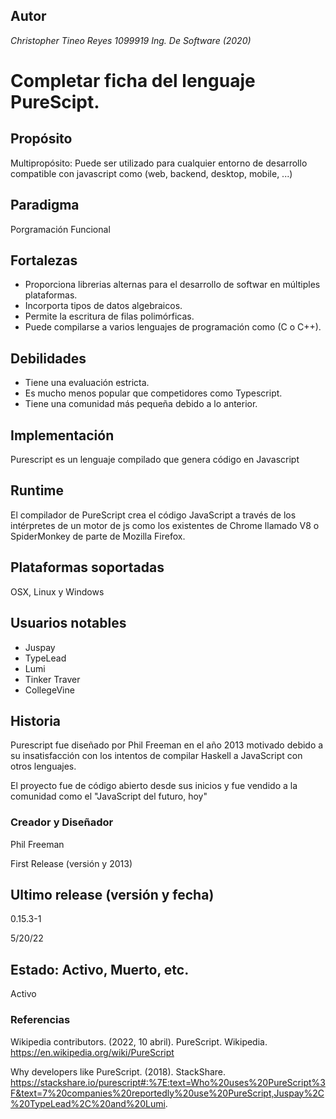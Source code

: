 ## Autor
*Christopher Tineo Reyes 1099919 Ing. De Software (2020)*

# Completar ficha del lenguaje PureScipt.

## Propósito

Multipropósito: Puede ser utilizado para cualquier entorno de desarrollo compatible con javascript como (web, backend, desktop, mobile, ...)

## Paradigma

Porgramación Funcional

## Fortalezas

- Proporciona librerias alternas para el desarrollo de softwar en múltiples plataformas.
- Incorporta tipos de datos algebraicos.
- Permite la escritura de filas polimórficas.
- Puede compilarse a varios lenguajes de programación como (C o C++).

## Debilidades

- Tiene una evaluación estricta.
- Es mucho menos popular que competidores como Typescript.
- Tiene una comunidad más pequeña debido a lo anterior.

## Implementación

Purescript es un lenguaje compilado que genera código en Javascript

## Runtime

El compilador de PureScript crea el código JavaScript a través de los intérpretes de un motor de js como los existentes de Chrome llamado V8 o SpiderMonkey de parte de Mozilla Firefox.

## Plataformas soportadas

OSX, Linux y Windows

## Usuarios notables

- Juspay
- TypeLead
- Lumi
- Tinker Traver
- CollegeVine

## Historia

Purescript fue diseñado por Phil Freeman en el año 2013 motivado debido a su insatisfacción con los intentos de compilar Haskell a JavaScript con otros lenguajes.

El proyecto fue de código abierto desde sus inicios y fue vendido a la comunidad como el "JavaScript del futuro, hoy"

### Creador y Diseñador

Phil Freeman

First Release (versión y 2013)

## Ultimo release (versión y fecha)

0.15.3-1

5/20/22

## Estado: Activo, Muerto, etc.

Activo

### Referencias

Wikipedia contributors. (2022, 10 abril). PureScript. Wikipedia. https://en.wikipedia.org/wiki/PureScript

Why developers like PureScript. (2018). StackShare. https://stackshare.io/purescript#:%7E:text=Who%20uses%20PureScript%3F&text=7%20companies%20reportedly%20use%20PureScript,Juspay%2C%20TypeLead%2C%20and%20Lumi.